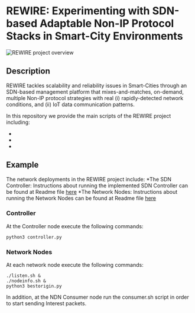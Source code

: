 # REWIRE: Experimenting with SDN-based Adaptable Non-IP Protocol Stacks in Smart-City Environments


![REWIRE project overview](/rewire.jpg)

## Description

REWIRE tackles scalability and reliability issues in Smart-Cities through an SDN-based management platform that mixes-and-matches, on-demand, multiple Non-IP protocol strategies with real (i) rapidly-detected network conditions, and (ii) IoT data communication patterns.

In this repository we provide the main scripts of the REWIRE project including:

*
*
*

## Example
The network deployments in the REWIRE project include:
*The SDN Controller: Instructions about running the implemented SDN Controller can be found at Readme file [here](/controller/readme.md) 
*The Network Nodes: Instructions about running the Network Nodes can be found at Readme file [here](/nodes/readme.md) 

### Controller
At the Controller node execute the following commands:

```
python3 controller.py
```

### Network Nodes
At each network node execute the following commands:

```
./listen.sh &
./nodeinfo.sh &
python3 bestorigin.py
```
In addition, at the NDN Consumer node run the consumer.sh script in order to start sending Interest packets. 
```

```

